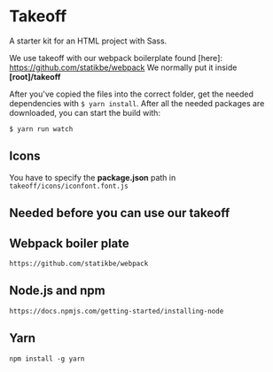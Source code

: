 Takeoff
=======

A starter kit for an HTML project with Sass.

We use takeoff with our webpack boilerplate found [here]: https://github.com/statikbe/webpack
We normally put it inside **[root]/takeoff**

After you've copied the files into the correct folder, get the needed dependencies with `$ yarn install`. After all the needed packages are downloaded, you can start the build with:

```
$ yarn run watch
```

## Icons

You have to specify the **package.json** path in `takeoff/icons/iconfont.font.js`


## Needed before you can use our takeoff

## Webpack boiler plate

```
https://github.com/statikbe/webpack
```

## Node.js and npm
```
https://docs.npmjs.com/getting-started/installing-node
```

## Yarn
```
npm install -g yarn
```
